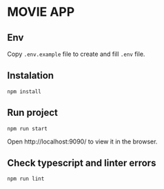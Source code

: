 # MOVIE APP

## Env
Copy `.env.example` file to create and fill `.env` file.

## Instalation

`npm install`

## Run project

`npm run start`

Open http://localhost:9090/ to view it in the browser.

## Check typescript and linter errors

`npm run lint`
